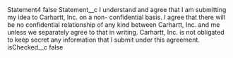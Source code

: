 <?xml version="1.0" encoding="UTF-8"?>
<CustomMetadata xmlns="http://soap.sforce.com/2006/04/metadata" xmlns:xsi="http://www.w3.org/2001/XMLSchema-instance" xmlns:xsd="http://www.w3.org/2001/XMLSchema">
    <label>Statement4</label>
    <protected>false</protected>
    <values>
        <field>Statement__c</field>
        <value xsi:type="xsd:string">I understand and agree that I am submitting my idea to Carhartt, Inc. on a non- confidential basis. I agree that there will be no confidential relationship of any kind between Carhartt,                                    Inc. and me unless we separately agree to that in writing. Carhartt, Inc. is not obligated to keep secret any information that I submit under this agreement.</value>
    </values>
    <values>
        <field>isChecked__c</field>
        <value xsi:type="xsd:boolean">false</value>
    </values>
</CustomMetadata>
